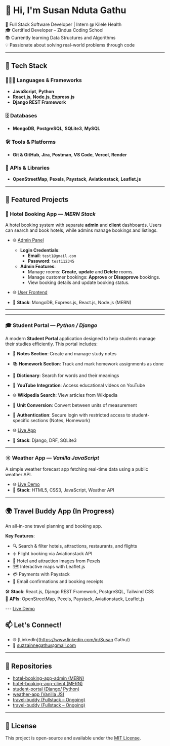 # 👋 Hi, I'm Susan Nduta Gathu

🚀 Full Stack Software Developer | Intern @ Kilele Health  
🎓 Certified Developer – Zindua Coding School  
📚 Currently learning Data Structures and Algorithms  
💡 Passionate about solving real-world problems through code

---

## 🔧 Tech Stack

### 👩🏽‍💻 Languages & Frameworks
- **JavaScript**, **Python**
- **React.js**, **Node.js**, **Express.js**
- **Django REST Framework**

### 🗄️ Databases
- **MongoDB**, **PostgreSQL**, **SQLite3**, **MySQL**

### 🛠️ Tools & Platforms
- **Git & GitHub**, **Jira**, **Postman**, **VS Code**, **Vercel**, **Render**

### 🔌 APIs & Libraries
- **OpenStreetMap**, **Pexels**, **Paystack**, **Aviationstack**, **Leaflet.js**

---

## 🌟 Featured Projects

### 🏨 Hotel Booking App — *MERN Stack*
A hotel booking system with separate **admin** and **client** dashboards. Users can search and book hotels, while admins manage bookings and listings.

- 🌐 [Admin Panel](https://bookings-admin-one.vercel.app/)
  - **Login Credentials**:  
    - **Email**: `test1@gmail.com`  
    - **Password**: `test112345`
  - **Admin Features**:
    - Manage rooms: **Create**, **update** and **Delete** rooms.
    - Manage customer bookings: **Approve** or **Disapprove** bookings.
    - View booking details and update booking status.
  
- 🌐 [User Frontend](https://bookings-client-three.vercel.app/)
- 🧰 **Stack**: MongoDB, Express.js, React.js, Node.js (MERN)

---

---

### 🎓 Student Portal — *Python / Django*
A modern **Student Portal** application designed to help students manage their studies efficiently. This portal includes:
- 📝 **Notes Section**: Create and manage study notes
- 📚 **Homework Section**: Track and mark homework assignments as done
- 📖 **Dictionary**: Search for words and their meanings
- 🎥 **YouTube Integration**: Access educational videos on YouTube
- 🌐 **Wikipedia Search**: View articles from Wikipedia
- 🔄 **Unit Conversion**: Convert between units of measurement
- 🔐 **Authentication**: Secure login with restricted access to student-specific sections (Notes, Homework)

- 🌐 [Live App](https://student-portal-a9sw.onrender.com/)
- 🧰 **Stack**: Django, DRF, SQLite3

---

### ☀️ Weather App — *Vanilla JavaScript*
A simple weather forecast app fetching real-time data using a public weather API.

- 🌐 [Live Demo](https://weather-app-nine-sepia-11.vercel.app/)
- 🧰 **Stack**: HTML5, CSS3, JavaScript, Weather API

---

## 🌍 Travel Buddy App (In Progress)
An all-in-one travel planning and booking app.

**Key Features**:
- 🔍 Search & filter hotels, attractions, restaurants, and flights
- ✈️ Flight booking via Aviationstack API
- 📸 Hotel and attraction images from Pexels
- 🗺️ Interactive maps with Leaflet.js
- 💳 Payments with Paystack
- 📩 Email confirmations and booking receipts

🛠️ **Stack**: React.js, Django REST Framework, PostgreSQL, Tailwind CSS  
🔌 **APIs**: OpenStreetMap, Pexels, Paystack, Aviationstack, Leaflet.js

--- [Live Demo](https://travel-buddy-frontend-xi.vercel.app/)

## 📫 Let's Connect!

- 🌐 [LinkedIn](https://www.linkedin.com/in/Susan Gathu/)
- 📧 suzzainnegathu@gmail.com

---

## 📁 Repositories

- [hotel-booking-app-admin (MERN)](https://github.com/suegathu/bookings-admin)
- [hotel-booking-app-client (MERN)](https://github.com/suegathu/bookings-client)
- [student-portal (Django/ Python)](https://github.com/suegathu/student_portal)
- [weather-app (Vanilla JS)](https://github.com/suegathu/Weather-App)
- [travel-buddy (Fullstack – Ongoing)](https://github.com/suegathu/travel-buddy-frontend)
- [travel-buddy (Fullstack – Ongoing)](https://github.com/suegathu/travel-buddy-backend)

---

## 📃 License

This project is open-source and available under the [MIT License](LICENSE).
